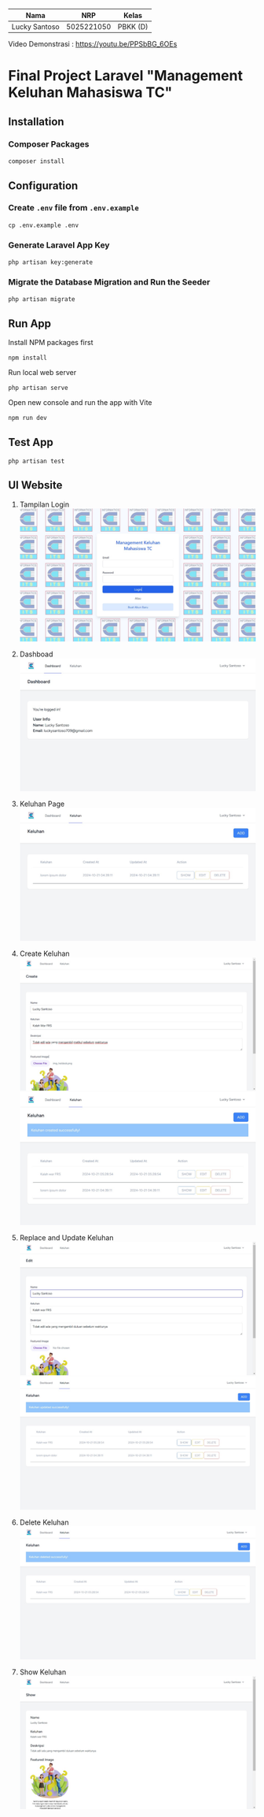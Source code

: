 | Nama          | NRP        | Kelas    |
| ------------- | ---------- | -------- |
| Lucky Santoso | 5025221050 | PBKK (D) |

Video Demonstrasi :
https://youtu.be/PPSbBG_6OEs

# Final Project Laravel "Management Keluhan Mahasiswa TC"

## Installation

### Composer Packages

```
composer install
```

## Configuration

### Create `.env` file from `.env.example`

```
cp .env.example .env
```

### Generate Laravel App Key

```
php artisan key:generate
```

### Migrate the Database Migration and Run the Seeder

```
php artisan migrate
```

## Run App

Install NPM packages first

```
npm install
```

Run local web server

```
php artisan serve
```

Open new console and run the app with Vite

```
npm run dev
```

## Test App

```
php artisan test
```

## UI Website

1. Tampilan Login
   ![Login Page](img-readme/20c7ab50cfa5bf831f5cb6094bdb2f257071da53.jpg)

2. Dashboad
   ![Dashboard](img-readme/2810449c316516720629a08dfd4df14a0d24ef54.jpg)

3. Keluhan Page
   ![Keluhan Page](img-readme/c3d629b55c5ef9eed72f8fd149796da53c94ce91.jpg)

4. Create Keluhan
   ![alt text](img-readme/aa90480dc9cd759c806ac0e60254903511593c35.jpg)
   ![alt text](img-readme/624478bafd3e6e9ac6f6389168387027a252cde6.jpg)

5. Replace and Update Keluhan
   ![alt text](img-readme/a59bd6810256cef81d31e6117dcf9101311b7088.jpg)
   ![alt text](img-readme/2049b6c904a65d6b71ca1bbc891eb9d22ad054e5.jpg)

6. Delete Keluhan
   ![alt text](img-readme/246264ad44ef9dddf8dcc1d053cc93a459e8e7f2.jpg)

7. Show Keluhan
   ![alt text](img-readme/e57e876ccacb536aacfa76afbf9be3e93d1cfa70.jpg)
